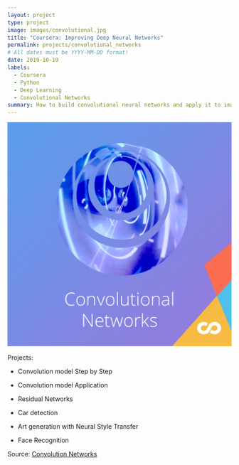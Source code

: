 ```yaml
---
layout: project
type: project
image: images/convolutional.jpg
title: "Coursera: Improving Deep Neural Networks"
permalink: projects/convolutional_networks
# All dates must be YYYY-MM-DD format!
date: 2019-10-19
labels:
  - Coursera
  - Python
  - Deep Learning
  - Convolutional Networks
summary: How to build convolutional neural networks and apply it to image data
---
```


<img class="ui medium right floated rounded image" src="../images/convolutional.jpg">

Projects:

  * Convolution model Step by Step
 
  * Convolution model Application
 
  * Residual Networks
 
  * Car detection
  
  * Art generation with Neural Style Transfer
   
  * Face Recognition

Source: <a href="https://github.com/GuilhermeBrejeiro/Deep-Learning-Specialization/tree/master/Convolutional%20Neural%20Networks"><i class="large github icon"></i>Convolution Networks</a>
